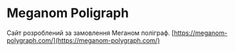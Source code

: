 # Meganom Poligraph

Сайт розроблений за замовлення Меганом поліграф. [https://meganom-polygraph.com/](https://meganom-polygraph.com/)
